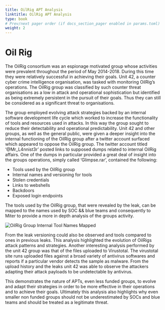 ```yaml
---
title: OilRig APT Analysis
linktitle: OilRig APT Analysis
type: book
# Prev/next pager order (if docs_section_pager enabled in params.toml)
weight: 2
---
```


# Oil Rig

The OilRig consortium was an espionage motivated group whose activities were prevalent throughout the period of May 2014-2018. During this time they were relatively successful in achieving their goals. Unit 42, a counter cyber crime intelligence organisation, was tasked with monitoring OilRig’s operations. The OilRig group was classified by such counter threat organisations as a low in attack and operational sophistication but identified as being extremely persistent in the pursuit of their goals. Thus they can still be considered as a significant threat to organisations. 

The group employed evolving attack strategies backed by an internal software development life cycle which worked to increase the functionality of tools and resources used in attacks. In this way the group sought to reduce their detectability and operational predictability. Unit 42 and other groups, as well as the general public, were given a deeper insight into the internal functioning of the OilRig group after a twitter account surfaced which appeared to oppose the OilRig group. The twitter account titled ‘@Mr_L4nnist3r’ posted links to supposed dumps related to internal OilRig affairs. One of the dumps in particular provided a great deal of insight into the groups operations, simply called ‘Glimpse.rar’, contained the following:

+ Tools used by the OilRig group
+ Internal names and versioning for tools
+ Stolen credentials
+ Links to webshells
+ Backdoors
+ Exposed login endpoints

The tools used by the OilRig group, that were revealed by the leak, can be mapped to the names used by SOC && blue teams and consequently to Miter to provide a more in depth analysis of the groups activity. 

![OilRig Group Internal Tool Names Mapped](/assets/OilRig/OilRigTable.png "OilRig Internal Tool Names To Miter")

From the leak versioning could also be observed and tools compared to ones in previous leaks. This analysis highlighted the evolution of OilRigs attack patterns and strategies. Another interesting analysis performed by the unit 42 group was that of the files uploaded to Virustotal. The virustotal site runs uploaded files against a broad variety of antivirus softwares and reports if a particular vendor detects the sample as malware. From the upload history and the leaks unit 42 was able to observe the attackers adapting their attack payloads to be undetectable by antivirus. 

This demonstrates the nature of APTs, even less funded groups, to evolve and adapt their strategies in order to be more effective in their operations and to achieve their goals. Ultimately this analysis also highlights why even smaller non funded groups should not be underestimated by SOCs and blue teams and should be treated as a legitimate threat.